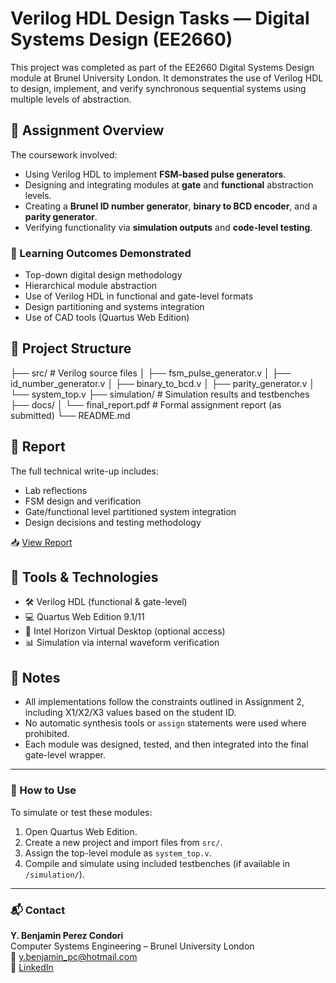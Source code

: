 
# Verilog HDL Design Tasks — Digital Systems Design (EE2660)

This project was completed as part of the EE2660 Digital Systems Design module at Brunel University London. It demonstrates the use of Verilog HDL to design, implement, and verify synchronous sequential systems using multiple levels of abstraction.

## 🧠 Assignment Overview

The coursework involved:
- Using Verilog HDL to implement **FSM-based pulse generators**.
- Designing and integrating modules at **gate** and **functional** abstraction levels.
- Creating a **Brunel ID number generator**, **binary to BCD encoder**, and a **parity generator**.
- Verifying functionality via **simulation outputs** and **code-level testing**.

### 🎯 Learning Outcomes Demonstrated

- Top-down digital design methodology
- Hierarchical module abstraction
- Use of Verilog HDL in functional and gate-level formats
- Design partitioning and systems integration
- Use of CAD tools (Quartus Web Edition)

## 🔩 Project Structure

├── src/ # Verilog source files
│ ├── fsm_pulse_generator.v
│ ├── id_number_generator.v
│ ├── binary_to_bcd.v
│ ├── parity_generator.v
│ └── system_top.v
├── simulation/ # Simulation results and testbenches
├── docs/
│ └── final_report.pdf # Formal assignment report (as submitted)
└── README.md


## 📄 Report

The full technical write-up includes:
- Lab reflections
- FSM design and verification
- Gate/functional level partitioned system integration
- Design decisions and testing methodology

📥 [View Report](./docs/final_report.pdf)

## 🧪 Tools & Technologies

- 🛠 Verilog HDL (functional & gate-level)
- 💻 Quartus Web Edition 9.1/11
- 🧾 Intel Horizon Virtual Desktop (optional access)
- 📊 Simulation via internal waveform verification

## 📌 Notes

- All implementations follow the constraints outlined in Assignment 2, including X1/X2/X3 values based on the student ID.
- No automatic synthesis tools or `assign` statements were used where prohibited.
- Each module was designed, tested, and then integrated into the final gate-level wrapper.

---

### 🚀 How to Use

To simulate or test these modules:
1. Open Quartus Web Edition.
2. Create a new project and import files from `src/`.
3. Assign the top-level module as `system_top.v`.
4. Compile and simulate using included testbenches (if available in `/simulation/`).

---

### 📬 Contact

**Y. Benjamin Perez Condori**  
Computer Systems Engineering – Brunel University London  
📧 y.benjamin_pc@hotmail.com  
🔗 [LinkedIn](https://www.linkedin.com/in/ybenjaminpc/)
